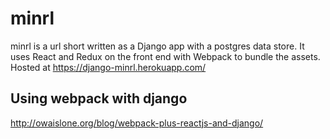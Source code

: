 # minrl

minrl is a url short written as a Django app with a postgres data store. It uses React and Redux on the front end with Webpack to bundle the assets. Hosted at https://django-minrl.herokuapp.com/

## Using webpack with django
http://owaislone.org/blog/webpack-plus-reactjs-and-django/

